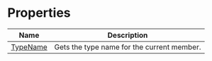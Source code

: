 # Properties
|Name|Description|
|---|---|
|[TypeName](/docs/DotNetDocs/MemberDocumentations/ReturnValueDocumentation/Properties/TypeName.md)|Gets the type name for the current member.|
